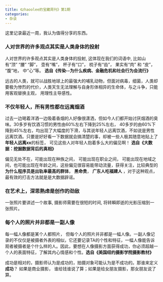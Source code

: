 ```yaml
---
title: 《zhaoolee的宝藏周刊》第1期
categories:
- 杂谈
---
```



这里记录最近一周，我认为值得分享的东西。


### 人对世界的许多观点其实是人类身体的投射

人对世界的许多观点其实是人类身体的投射, 这体现在我们的词语中, 比如山有“顶” “腰” “脚”， 壶有“嘴”， 杯子有“口”， 梳子有“齿”， 果实有“肉” 和 “皮”， “腹”地， 中“心”等。 **选自《传染--为什么疾病、金融危机和社会行为会流行》**

远古的人类，就可以战胜地球上的最强大的哺乳动物，但面对病毒，细菌，人类却要极为惨烈的代价，人类天生无法理解与自身形体相异的生命体，与之斗争，只能用客观替换主观， 用理性主导感性。


### 不仅年轻人，所有男性都在远离烟酒

过去一边喝着洋酒一边吸着香烟的人好像很潇洒，但如今人们都开始讨厌烟酒的臭味。30多岁有饮酒习惯的男性由60%左右下降到25%左右， 40多岁的由60%下降到45%左右，均出现了大幅度的下滑，与其说年轻人远离饮酒，不如说是男性远离饮酒。只要是好好看一下数据就会搞清楚的事，却被一些人极其随意地贴上了**年轻人远离xx**的标签， 可见这些人对年轻人抱着多么大的偏见啊！ **选自《大数据：挖掘数据背后的真相》**

偏见无处不在，可能出现在种族之间， 可能出现在职业之间， 可能出现在地域之间，也可能出现在年龄之间，这些偏见很容易能带动流量，获得关注，比较典型的**为什么程序员是出轨率最高的群体**， **黑命贵**， **广东人吃福建人** ，对于这种观点，最有效的打击方法就是是大数据辟谣。



### 在艺术上，深思熟虑是创作的劲敌

一张照片要讲述一个故事, 摄影师需要在很短的时间, 将转瞬即逝的光影压缩到一张照片。

### 每个人的照片并非都是一副人像

每一幅人像都是某个人都照片， 但每个人的照片并非都是一幅人像。一副人像记录的不仅仅是被摄者外表的相似，它还要记录TA的个性和特征，一幅人像能告诉观者被摄者是个什么样的人。因此，要想在人像摄影方面获得成功，你必须超越一个人的表面特征，了解其内心情感和个性。**选自《美国纽约摄影学院摄影教材》**


成功是相对的，摄影师认为是成功的，拍摄对象可能认为是不成功的。那谁来定义**成功**？ 如果是商业摄影， 谁给钱谁说了算；如果是给女朋友摄影，那女朋友说了算。




